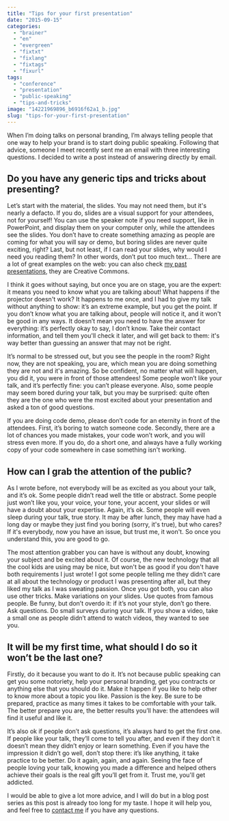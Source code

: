 ```yaml
---
title: "Tips for your first presentation"
date: "2015-09-15"
categories: 
  - "brainer"
  - "en"
  - "evergreen"
  - "fixtxt"
  - "fixlang"
  - "fixtags"
  - "fixurl"
tags: 
  - "conference"
  - "presentation"
  - "public-speaking"
  - "tips-and-tricks"
image: "14221969896_b6916f62a1_b.jpg"
slug: "tips-for-your-first-presentation"
---
```


When I’m doing talks on personal branding, I’m always telling people that one way to help your brand is to start doing public speaking. Following that advice, someone I meet recently sent me an email with three interesting questions. I decided to write a post instead of answering directly by email.

## Do you have any generic tips and tricks about presenting?

Let’s start with the material, the slides. You may not need them, but it's nearly a defacto. If you do, slides are a visual support for your attendees, not for yourself! You can use the speaker note if you need support, like in PowerPoint, and display them on your computer only, while the attendees see the slides. You don’t have to create something amazing as people are coming for what you will say or demo, but boring slides are never quite exciting, right? Last, but not least, if I can read your slides, why would I need you reading them? In other words, don’t put too much text… There are a lot of great examples on the web: you can also check [my past presentations](https://www.slideshare.net/fredericharper), they are Creative Commons.

I think it goes without saying, but once you are on stage, you are the expert: it means you need to know what you are talking about! What happens if the projector doesn't work? It happens to me once, and I had to give my talk without anything to show: it’s an extreme example, but you get the point. If you don’t know what you are talking about, people will notice it, and it won't be good in any ways. It doesn’t mean you need to have the answer for everything: it’s perfectly okay to say, I don’t know. Take their contact information, and tell them you'll check it later, and will get back to them: it's way better than guessing an answer that may not be right.

It’s normal to be stressed out, but you see the people in the room? Right now, they are not speaking, you are, which mean you are doing something they are not and it's amazing. So be confident, no matter what will happen, you did it, you were in front of those attendees! Some people won’t like your talk, and it’s perfectly fine: you can’t please everyone. Also, some people may seem bored during your talk, but you may be surprised: quite often they are the one who were the most excited about your presentation and asked a ton of good questions.

If you are doing code demo, please don’t code for an eternity in front of the attendees. First, it’s boring to watch someone code. Secondly, there are a lot of chances you made mistakes, your code won’t work, and you will stress even more. If you do, do a short one, and always have a fully working copy of your code somewhere in case something isn't working.

## How can I grab the attention of the public?

As I wrote before, not everybody will be as excited as you about your talk, and it’s ok. Some people didn’t read well the title or abstract. Some people just won’t like you, your voice, your tone, your accent, your slides or will have a doubt about your expertise. Again, it’s ok. Some people will even sleep during your talk, true story. It may be after lunch, they may have had a long day or maybe they just find you boring (sorry, it's true), but who cares? If it's everybody, now you have an issue, but trust me, it won't. So once you understand this, you are good to go.

The most attention grabber you can have is without any doubt, knowing your subject and be excited about it. Of course, the new technology that all the cool kids are using may be nice, but won't be as good if you don't have both requirements I just wrote! I got some people telling me they didn’t care at all about the technology or product I was presenting after all, but they liked my talk as I was sweating passion. Once you got both, you can also use other tricks. Make variations on your slides. Use quotes from famous people. Be funny, but don’t overdo it: if it’s not your style, don’t go there. Ask questions. Do small surveys during your talk. If you show a video, take a small one as people didn’t attend to watch videos, they wanted to see you.

## It will be my first time, what should I do so it won’t be the last one?

Firstly, do it because you want to do it. It’s not because public speaking can get you some notoriety, help your personal branding, get you contracts or anything else that you should do it. Make it happen if you like to help other to know more about a topic you like. Passion is the key. Be sure to be prepared, practice as many times it takes to be comfortable with your talk. The better prepare you are, the better results you’ll have: the attendees will find it useful and like it.

It’s also ok if people don’t ask questions, it’s always hard to get the first one. If people like your talk, they’ll come to tell you after, and even if they don’t it doesn’t mean they didn’t enjoy or learn something. Even if you have the impression it didn’t go well, don’t stop there: it’s like anything, it take practice to be better. Do it again, again, and again. Seeing the face of people loving your talk, knowing you made a difference and helped others achieve their goals is the real gift you’ll get from it. Trust me, you'll get addicted.

I would be able to give a lot more advice, and I will do but in a blog post series as this post is already too long for my taste. I hope it will help you, and feel free to [contact me](mailto:fharper@oocz.net) if you have any questions.

